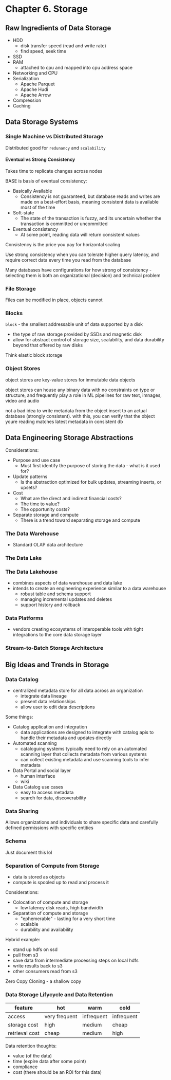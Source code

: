 # Chapter 6. Storage

## Raw Ingredients of Data Storage

- HDD
  - disk transfer speed (read and write rate)
  - find speed, seek time
- SSD
- RAM
  - attached to cpu and mapped into cpu address space
- Networking and CPU
- Serialization
  - Apache Parquet
  - Apache Hudi
  - Apache Arrow
- Compression
- Caching

## Data Storage Systems

### Single Machine vs Distributed Storage

Distributed good for `redunancy` and `scalability`

#### Eventual vs Strong Consistency

Takes time to replicate changes across nodes

BASE is basis of eventual consistency:

- Basically Available
  - Consistency is not guaranteed, but database reads and writes are made on a best-effort basis, meaning consistent data is available most of the time
- Soft-state
  - The state of the transaction is fuzzy, and its uncertain whether the transaction is committed or uncommitted
- Eventual consistency
  - At some point, reading data will return consistent values

Consistency is the price you pay for horizontal scaling

Use strong consistency when you can tolerate higher query latency, and require correct data every time you read from the database

Many databases have configurations for how strong of consistency - selecting them is both an organizational (decision) and technical problem

### File Storage

Files can be modified in place, objects cannot

### Blocks

`block` - the smallest addressable unit of data supported by a disk

- the type of raw storage provided by SSDs and magnetic disk
- allow for abstract control of storage size, scalability, and data durability beyond that offered by raw disks

Think elastic block storage

### Object Stores

object stores are key-value stores for immutable data objects

object stores can house any binary data with no constraints on type or structure, and frequently play a role in ML pipelines for raw text, imnages, video and audio

not a bad idea to write metadata from the object insert to an actual database (strongly consistent). with this, you can verify that the object youre reading matches latest metadata in consistent db

## Data Engineering Storage Abstractions

Considerations:

- Purpose and use case
  - Must first identify the purpose of storing the data - what is it used for?
- Update patterns
  - Is the abstraction optimized for bulk updates, streaming inserts, or upsets?
- Cost
  - What are the direct and indirect financial costs?
  - The time to value?
  - The opportunity costs?
- Separate storage and compute
  - There is a trend toward separating storage and compute

### The Data Warehouse

- Standard OLAP data architecture

### The Data Lake

### The Data Lakehouse

- combines aspects of data warehouse and data lake
- intends to create an engineering experience similar to a data warehouse
  - robust table and schema support
  - managing incremental updates and deletes
  - support history and rollback

### Data Platforms

- vendors creating ecosystems of interoperable tools with tight integrations to the core data storage layer

### Stream-to-Batch Storage Architecture

## Big Ideas and Trends in Storage

### Data Catalog

- centralized metadata store for all data across an organization
  - integrate data lineage
  - present data relationships
  - allow user to edit data descriptions

Some things:

- Catalog application and integration
  - data applications are designed to integrate with catalog apis to handle their metadata and updates directly
- Automated scanning
  - cataloguing systems typically need to rely on an automated scanning layer that collects metadata from various systems
  - can collect existing metadata and use scanning tools to infer metadata
- Data Portal and social layer
  - human interface
  - wiki
- Data Catalog use cases
  - easy to access metadata
  - search for data, discoverability

### Data Sharing

Allows organizations and individuals to share specific data and carefully defined permissions with specific entities

### Schema

Just document this lol

### Separation of Compute from Storage

- data is stored as objects
- compute is spooled up to read and  process it

Considerations:

- Colocation of compute and storage
  - low latency disk reads, high bandwidth
- Separation of compute and storage
  - "ephemerable" - lasting for a very short time
  - scalable
  - durability and availability

Hybrid example:

- stand up hdfs on ssd
- pull from s3
- save data from intermediate processing steps on local hdfs
- write results back to s3
- other consumers read from s3

Zero Copy Cloning - a shallow copy

### Data Storage Lifycycle and Data Retention

| feature | hot | warm | cold |
| - | - | - | - |
| access | very frequent | infrequent | infrequent |
| storage cost | high | medium | cheap |
| retrieval cost | cheap | medium | high |

Data retention thoughts:

- value (of the data)
- time (expire data after some point)
- compliance
- cost (there should be an ROI for this data)
